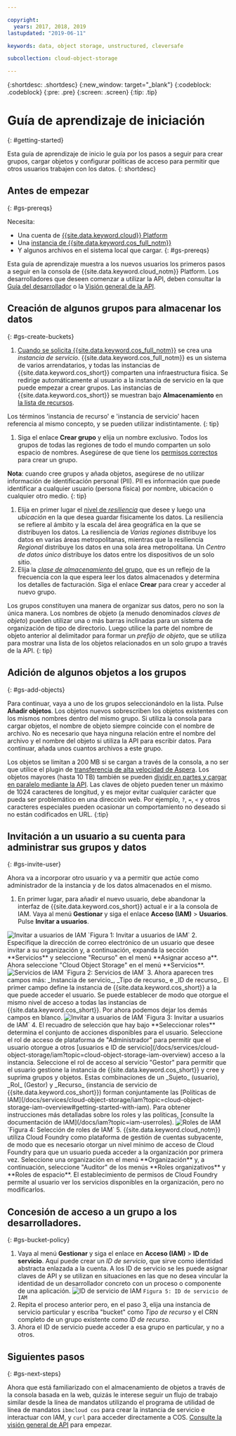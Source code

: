 ```yaml
---

copyright:
  years: 2017, 2018, 2019
lastupdated: "2019-06-11"

keywords: data, object storage, unstructured, cleversafe

subcollection: cloud-object-storage

---
```

{:shortdesc: .shortdesc}
{:new_window: target="_blank"}
{:codeblock: .codeblock}
{:pre: .pre}
{:screen: .screen}
{:tip: .tip}


# Guía de aprendizaje de iniciación
{: #getting-started}

Esta guía de aprendizaje de inicio le guía por los pasos a seguir para crear grupos, cargar objetos y configurar políticas de acceso para permitir que otros usuarios trabajen con los datos.
{: shortdesc}

## Antes de empezar
{: #gs-prereqs}

Necesita:
  * Una cuenta de [{{site.data.keyword.cloud}} Platform](https://cloud.ibm.com)
  * Una [instancia de {{site.data.keyword.cos_full_notm}}](/docs/services/cloud-object-storage/basics?topic=cloud-object-storage-provision)
  * Y algunos archivos en el sistema local que cargar.
{: #gs-prereqs}

 Esta guía de aprendizaje muestra a los nuevos usuarios los primeros pasos a seguir en la consola de {{site.data.keyword.cloud_notm}} Platform. Los desarrolladores que deseen comenzar a utilizar la API, deben consultar la [Guía del desarrollador](/docs/services/cloud-object-storage/basics?topic=cloud-object-storage-gs-dev) o la [Visión general de la API](/docs/services/cloud-object-storage/api-reference?topic=cloud-object-storage-compatibility-api).

## Creación de algunos grupos para almacenar los datos
{: #gs-create-buckets}

  1. [Cuando se solicita {{site.data.keyword.cos_full_notm}}](/docs/services/cloud-object-storage/basics?topic=cloud-object-storage-provision) se crea una _instancia de servicio_. {{site.data.keyword.cos_full_notm}} es un sistema de varios arrendatarios, y todas las instancias de {{site.data.keyword.cos_short}} comparten una infraestructura física. Se redirige automáticamente al usuario a la instancia de servicio en la que puede empezar a crear grupos. Las instancias de {{site.data.keyword.cos_short}} se muestran bajo **Almacenamiento** en [la lista de recursos](https://cloud.ibm.com/resources).

Los términos 'instancia de recurso' e 'instancia de servicio' hacen referencia al mismo concepto, y se pueden utilizar indistintamente.
{: tip}

  1. Siga el enlace **Crear grupo** y elija un nombre exclusivo. Todos los grupos de todas las regiones de todo el mundo comparten un solo espacio de nombres. Asegúrese de que tiene los [permisos correctos](/docs/services/cloud-object-storage/iam?topic=cloud-object-storage-iam-bucket-permissions) para crear un grupo.

  **Nota**: cuando cree grupos y añada objetos, asegúrese de no utilizar información de identificación personal (PII). PII es información que puede identificar a cualquier usuario (persona física) por nombre, ubicación o cualquier otro medio.
  {: tip}

  1. Elija en primer lugar el [nivel de _resiliencia_](/docs/services/cloud-object-storage/basics?topic=cloud-object-storage-endpoints) que desee y luego una _ubicación_ en la que desea guardar físicamente los datos. La resiliencia se refiere al ámbito y la escala del área geográfica en la que se distribuyen los datos. La resiliencia de _Varias regiones_ distribuye los datos en varias áreas metropolitanas, mientras que la resiliencia _Regional_ distribuye los datos en una sola área metropolitana. Un _Centro de datos único_ distribuye los datos entre los dispositivos de un solo sitio.
  2. Elija la [_clase de almacenamiento_ del grupo](/docs/services/cloud-object-storage/basics?topic=cloud-object-storage-classes), que es un reflejo de la frecuencia con la que espera leer los datos almacenados y determina los detalles de facturación. Siga el enlace **Crear** para crear y acceder al nuevo grupo.

Los grupos constituyen una manera de organizar sus datos, pero no son la única manera. Los nombres de objeto (a menudo denominados _claves de objeto_) pueden utilizar una o más barras inclinadas para un sistema de organización de tipo de directorio. Luego utilice la parte del nombre de objeto anterior al delimitador para formar un _prefijo de objeto_, que se utiliza para mostrar una lista de los objetos relacionados en un solo grupo a través de la API.
{: tip}


## Adición de algunos objetos a los grupos
{: #gs-add-objects}

Para continuar, vaya a uno de los grupos seleccionándolo en la lista. Pulse **Añadir objetos**. Los objetos nuevos sobrescriben los objetos existentes con los mismos nombres dentro del mismo grupo. Si utiliza la consola para cargar objetos, el nombre de objeto siempre coincide con el nombre de archivo. No es necesario que haya ninguna relación entre el nombre del archivo y el nombre del objeto si utiliza la API para escribir datos. Para continuar, añada unos cuantos archivos a este grupo.

Los objetos se limitan a 200 MB si se cargan a través de la consola, a no ser que utilice el plugin de [transferencia de alta velocidad de Aspera](/docs/services/cloud-object-storage/basics?topic=cloud-object-storage-upload). Los objetos mayores (hasta 10 TB) también se pueden [dividir en partes y cargar en paralelo mediante la API](/docs/services/cloud-object-storage/basics?topic=cloud-object-storage-large-objects). Las claves de objeto pueden tener un máximo de 1024 caracteres de longitud, y es mejor evitar cualquier carácter que pueda ser problemático en una dirección web. Por ejemplo, `?`, `=`, `<` y otros caracteres especiales pueden ocasionar un comportamiento no deseado si no están codificados en URL.
{:tip}

## Invitación a un usuario a su cuenta para administrar sus grupos y datos
{: #gs-invite-user}

Ahora va a incorporar otro usuario y va a permitir que actúe como administrador de la instancia y de los datos almacenados en el mismo.

  1. En primer lugar, para añadir el nuevo usuario, debe abandonar la interfaz de {{site.data.keyword.cos_short}} actual e ir a la consola de IAM. Vaya al menú **Gestionar** y siga el enlace **Acceso (IAM)** > **Usuarios**. Pulse **Invitar a usuarios**.
<img alt="Invitar a usuarios de IAM" src="https://s3.us.cloud-object-storage.appdomain.cloud/docs-resources/console_iam_invitebtn.png" max-height="200px" />
	`Figura 1: Invitar a usuarios de IAM`
  2. Especifique la dirección de correo electrónico de un usuario que desee invitar a su organización y, a continuación, expanda la sección **Servicios** y seleccione "Recurso" en el menú **Asignar acceso a**. Ahora seleccione "Cloud Object Storage" en el menú **Servicios**.
	<img alt="Servicios de IAM" src="https://s3.us.cloud-object-storage.appdomain.cloud/docs-resources/console_iam_services.png" max-height="200px" />
	`Figura 2: Servicios de IAM`
  3. Ahora aparecen tres campos más: _Instancia de servicio_, _Tipo de recurso_ e _ID de recurso_. El primer campo define la instancia de {{site.data.keyword.cos_short}} a la que puede acceder el usuario. Se puede establecer de modo que otorgue el mismo nivel de acceso a todas las instancias de {{site.data.keyword.cos_short}}. Por ahora podemos dejar los demás campos en blanco. <img alt="Invitar a usuarios de IAM" src="https://s3.us.cloud-object-storage.appdomain.cloud/docs-resources/console_iam_servicesdropdowns.png" max-height="200px" />
	`Figura 3: Invitar a usuarios de IAM`
  4. El recuadro de selección que hay bajo **Seleccionar roles** determina el conjunto de acciones disponibles para el usuario. Seleccione el rol de acceso de plataforma de "Administrador" para permitir que el usuario otorgue a otros [usuarios e ID de servicio](/docs/services/cloud-object-storage/iam?topic=cloud-object-storage-iam-overview) acceso a la instancia. Seleccione el rol de acceso al servicio "Gestor" para permitir que el usuario gestione la instancia de {{site.data.keyword.cos_short}} y cree y suprima grupos y objetos. Estas combinaciones de un _Sujeto_ (usuario), _Rol_ (Gestor) y _Recurso_ (instancia de servicio de {{site.data.keyword.cos_short}}) forman conjuntamente las [Políticas de IAM](/docs/services/cloud-object-storage/iam?topic=cloud-object-storage-iam-overview#getting-started-with-iam). Para obtener instrucciones más detalladas sobre los roles y las políticas, [consulte la documentación de IAM](/docs/iam?topic=iam-userroles).
<img alt="Roles de IAM" src="https://s3.us.cloud-object-storage.appdomain.cloud/docs-resources/console_iam_roles.png" max-height="400px" />
	`Figura 4: Selección de roles de IAM`
  5. {{site.data.keyword.cloud_notm}} utiliza Cloud Foundry como plataforma de gestión de cuentas subyacente, de modo que es necesario otorgar un nivel mínimo de acceso de Cloud Foundry para que un usuario pueda acceder a la organización por primera vez.  Seleccione una organización en el menú **Organización** y, a continuación, seleccione "Auditor" de los menús **Roles organizativos** y **Roles de espacio**.  El establecimiento de permisos de Cloud Foundry permite al usuario ver los servicios disponibles en la organización, pero no modificarlos.

## Concesión de acceso a un grupo a los desarrolladores.
{: #gs-bucket-policy}

  1. Vaya al menú **Gestionar** y siga el enlace en **Acceso (IAM)** > **ID de servicio**.  Aquí puede crear un _ID de servicio_, que sirve como identidad abstracta enlazada a la cuenta. A los ID de servicio se les puede asignar claves de API y se utilizan en situaciones en las que no desea vincular la identidad de un desarrollador concreto con un proceso o componente de una aplicación. <img alt="ID de servicio de IAM" src="https://s3.us.cloud-object-storage.appdomain.cloud/docs-resources/console_iam_serviceid.png" max-height="200px" />
	`Figura 5: ID de servicio de IAM`
  2. Repita el proceso anterior pero, en el paso 3, elija una instancia de servicio particular y escriba "bucket" como _Tipo de recurso_ y el CRN completo de un grupo existente como _ID de recurso_.
  3. Ahora el ID de servicio puede acceder a esa grupo en particular, y no a otros.

## Siguientes pasos
{: #gs-next-steps}

Ahora que está familiarizado con el almacenamiento de objetos a través de la consola basada en la web, quizás le interese seguir un flujo de trabajo similar desde la línea de mandatos utilizando el programa de utilidad de línea de mandatos `ibmcloud cos` para crear la instancia de servicio e interactuar con IAM, y `curl` para acceder directamente a COS. [Consulte la visión general de API](/docs/services/cloud-object-storage/api-reference?topic=cloud-object-storage-compatibility-api) para empezar.

